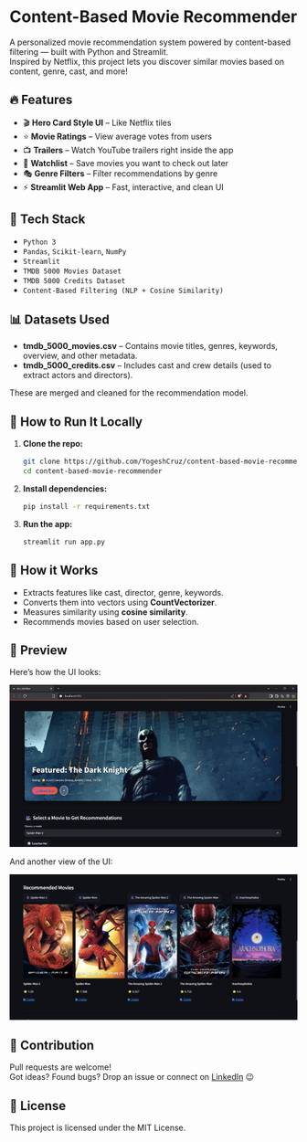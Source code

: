 
# Content-Based Movie Recommender

A personalized movie recommendation system powered by content-based filtering — built with Python and Streamlit.  
Inspired by Netflix, this project lets you discover similar movies based on content, genre, cast, and more!

## 🔥 Features

- 🎬 **Hero Card Style UI** – Like Netflix tiles
- ⭐ **Movie Ratings** – View average votes from users
- 📺 **Trailers** – Watch YouTube trailers right inside the app
- 📂 **Watchlist** – Save movies you want to check out later
- 🎭 **Genre Filters** – Filter recommendations by genre
- ⚡ **Streamlit Web App** – Fast, interactive, and clean UI

## 🧠 Tech Stack

- `Python 3`
- `Pandas`, `Scikit-learn`, `NumPy`
- `Streamlit`
- `TMDB 5000 Movies Dataset`
- `TMDB 5000 Credits Dataset`
- `Content-Based Filtering (NLP + Cosine Similarity)`

## 📊 Datasets Used

- **tmdb_5000_movies.csv** – Contains movie titles, genres, keywords, overview, and other metadata.
- **tmdb_5000_credits.csv** – Includes cast and crew details (used to extract actors and directors).

These are merged and cleaned for the recommendation model.

## 🚀 How to Run It Locally

1. **Clone the repo:**
   ```bash
   git clone https://github.com/YogeshCruz/content-based-movie-recommender.git
   cd content-based-movie-recommender
   ```

2. **Install dependencies:**
   ```bash
   pip install -r requirements.txt
   ```

3. **Run the app:**
   ```bash
   streamlit run app.py
   ```

## 🧠 How it Works

- Extracts features like cast, director, genre, keywords.
- Converts them into vectors using **CountVectorizer**.
- Measures similarity using **cosine similarity**.
- Recommends movies based on user selection.

## 📸 Preview
Here’s how the UI looks:

![Image Preview](assets/image.png)

And another view of the UI:

![UI View](assets/ui.jpg)


## 🤝 Contribution

Pull requests are welcome!  
Got ideas? Found bugs? Drop an issue or connect on [LinkedIn](#) 😉

## 📄 License

This project is licensed under the MIT License.
